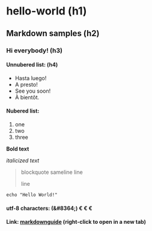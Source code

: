 # hello-world (h1)
## Markdown samples (h2)

### Hi everybody! (h3)

#### Unnubered list: (h4)

- Hasta luego!
- A presto!
- See you soon!
- À bientôt.

#### Nubered list:

1. one
2. two
3. three

**Bold text**

*italicized text*

> blockquote
> sameline
> line
> 
> line

`echo "Hello World!"`

#### utf-8 characters:  (\&#8364;) &#8364; &#x20AC; &euro;

#### Link: [markdownguide](https://www.markdownguide.org/cheat-sheet/) (right-click to open in a new tab)






